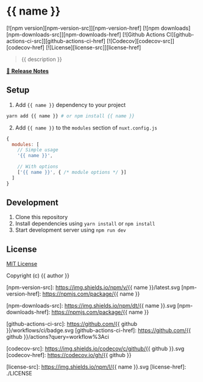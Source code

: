 # {{ name }}

[![npm version][npm-version-src]][npm-version-href]
[![npm downloads][npm-downloads-src]][npm-downloads-href]
[![Github Actions CI][github-actions-ci-src]][github-actions-ci-href]
[![Codecov][codecov-src]][codecov-href]
[![License][license-src]][license-href]

> {{ description }}

[📖 **Release Notes**](./CHANGELOG.md)

## Setup

1. Add `{{ name }}` dependency to your project

```bash
yarn add {{ name }} # or npm install {{ name }}
```

2. Add `{{ name }}` to the `modules` section of `nuxt.config.js`

```js
{
  modules: [
    // Simple usage
    '{{ name }}',

    // With options
    ['{{ name }}', { /* module options */ }]
  ]
}
```

## Development

1. Clone this repository
2. Install dependencies using `yarn install` or `npm install`
3. Start development server using `npm run dev`

## License

[MIT License](./LICENSE)

Copyright (c) {{ author }}

<!-- Badges -->
[npm-version-src]: https://img.shields.io/npm/v/{{ name }}/latest.svg
[npm-version-href]: https://npmjs.com/package/{{ name }}

[npm-downloads-src]: https://img.shields.io/npm/dt/{{ name }}.svg
[npm-downloads-href]: https://npmjs.com/package/{{ name }}

[github-actions-ci-src]: https://github.com/{{ github }}/workflows/ci/badge.svg
[github-actions-ci-href]: https://github.com/{{ github }}/actions?query=workflow%3Aci

[codecov-src]: https://img.shields.io/codecov/c/github/{{ github }}.svg
[codecov-href]: https://codecov.io/gh/{{ github }}

[license-src]: https://img.shields.io/npm/l/{{ name }}.svg
[license-href]: ./LICENSE
